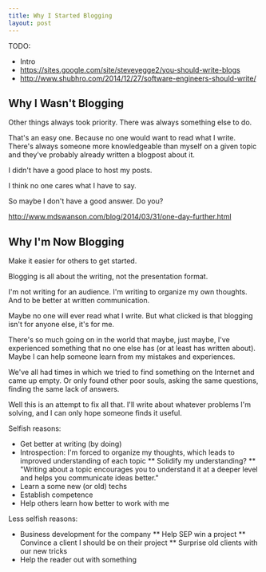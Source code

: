 ```yaml
---
title: Why I Started Blogging
layout: post
---
```



TODO:
* Intro
* https://sites.google.com/site/steveyegge2/you-should-write-blogs
* http://www.shubhro.com/2014/12/27/software-engineers-should-write/


## Why I Wasn't Blogging

Other things always took priority. There was always something else to do.

That's an easy one. Because no one would want to read what I write. There's always someone more knowledgeable than myself on a given topic and they've probably already written a blogpost about it.

I didn't have a good place to host my posts.

I think no one cares what I have to say.

So maybe I don't have a good answer. Do you?

http://www.mdswanson.com/blog/2014/03/31/one-day-further.html



## Why I'm Now Blogging

Make it easier for others to get started.

Blogging is all about the writing, not the presentation format.

I'm not writing for an audience. I'm writing to organize my own thoughts. And to be better at written communication.

Maybe no one will ever read what I write. But what clicked is that blogging isn't for anyone else, it's for me.

There's so much going on in the world that maybe, just maybe, I've experienced something that no one else has (or at least has written about). Maybe I can help someone learn from my mistakes and experiences.

We've all had times in which we tried to find something on the Internet and came up empty. Or only found other poor souls, asking the same questions, finding the same lack of answers.

Well this is an attempt to fix all that. I'll write about whatever problems I'm solving, and I can only hope someone finds it useful.

Selfish reasons:
* Get better at writing (by doing)
* Introspection: I'm forced to organize my thoughts, which leads to improved understanding of each topic
** Solidify my understanding?
** "Writing about a topic encourages you to understand it at a deeper level and helps you communicate ideas better."
* Learn a some new (or old) techs
* Establish competence
* Help others learn how better to work with me

Less selfish reasons:
* Business development for the company
** Help SEP win a project
** Convince a client I should be on their project
** Surprise old clients with our new tricks
* Help the reader out with something
